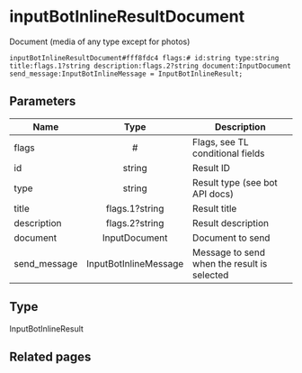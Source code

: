 # inputBotInlineResultDocument
Document (media of any type except for photos)

```
inputBotInlineResultDocument#fff8fdc4 flags:# id:string type:string title:flags.1?string description:flags.2?string document:InputDocument send_message:InputBotInlineMessage = InputBotInlineResult;
```

## Parameters
| Name | Type | Description |
| ---- | :----: | ----------- |
| flags | # | Flags, see TL conditional fields |
| id | string | Result ID |
| type | string | Result type (see bot API docs) |
| title | flags.1?string | Result title |
| description | flags.2?string | Result description |
| document | InputDocument | Document to send |
| send_message | InputBotInlineMessage | Message to send when the result is selected |


## Type
InputBotInlineResult

## Related pages
